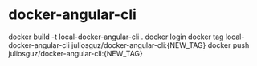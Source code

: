 # docker-angular-cli

docker build -t local-docker-angular-cli .
docker login
docker tag local-docker-angular-cli juliosguz/docker-angular-cli:{NEW_TAG}
docker push juliosguz/docker-angular-cli:{NEW_TAG}
